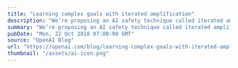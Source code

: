 ```yaml
---
title: "Learning complex goals with iterated amplification"
description: "We’re proposing an AI safety technique called iterated amplification that lets us specify complicated behaviors and goals that are beyond human scale, by demonstrating how to decompose a task into simpler sub-tasks, rather than by providing labeled data or a reward function. Although this idea is in its very early stages and we have only completed experiments on simple toy algorithmic domains, we’ve decided to present it in its preliminary state because we think it could prove to be a scalable approach to AI safety."
summary: "We’re proposing an AI safety technique called iterated amplification that lets us specify complicated behaviors and goals that are beyond human scale, by demonstrating how to decompose a task into simpler sub-tasks, rather than by providing labeled data or a reward function. Although this idea is in its very early stages and we have only completed experiments on simple toy algorithmic domains, we’ve decided to present it in its preliminary state because we think it could prove to be a scalable approach to AI safety."
pubDate: "Mon, 22 Oct 2018 07:00:00 GMT"
source: "OpenAI Blog"
url: "https://openai.com/blog/learning-complex-goals-with-iterated-amplification"
thumbnail: "/assets/ai-icon.png"
---
```


